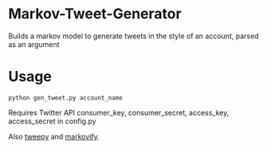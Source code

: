 # Markov-Tweet-Generator

Builds a markov model to generate tweets in the style of an account, parsed as an argument

# Usage
```
python gen_tweet.py account_name
```

Requires Twitter API consumer_key, consumer_secret, access_key, access_secret in config.py

Also [tweepy](https://github.com/tweepy/tweepy) and [markovify](https://github.com/jsvine/markovify).
